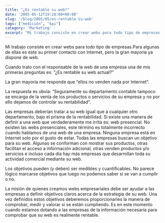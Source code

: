 ```yaml
---
title: "¿Es rentable su web?"
date: '2005-05-12T19:28:00+00:00'
slug: '/blog/2005/05/es-rentable-su-web'
tags: ["medición", "kpi"]
category: 'Marketing'
excerpt: "Mi trabajo consiste en crear webs para todo tipo de empresas.Para algunas de ellas es este su primer contacto con Internet, pero la gran mayoría ya dispone de web.Cuando trato con el responsable de l..."
---
```

Mi trabajo consiste en crear webs para todo tipo de empresas.Para algunas de ellas es este su primer contacto con Internet, pero la gran mayoría ya dispone de web.

Cuando trato con el responsable de la web de una empresa una de mis primeras preguntas es: “¿Es rentable su web actual?”

La gran mayoría me responde que “ellos no venden nada por Internet”.

La respuesta es obvia: “Seguramente su departamento contable tampoco se encarga de la venta de los productos o servicios de su empresa y no por ello dejamos de controlar su rentabilidad”.

Las empresas deberían tratar a su web igual que a cualquier otro departamento, bajo el prisma de la rentabilidad. Si existe una manera de definir a una web que verdaderamente me irrita es: web presencial. No existen las webs presenciales, este término es totalmente incorrecto cuando hablamos de una web de una empresa. Ninguna empresa está en Internet solo por el gusto de estar. Todas las empresas buscan un objetivo para su web. Algunas se conforman con mostrar sus productos, otras facilitan el acceso a información adicional, otras venden productos y/o servicios e incluso cada día hay más empresas que desarrollan toda su actividad comercial mediante su web.

Los objetivos pueden (y deben) ser medibles y cuantificables. No parece lógico marcarse objetivos que luego no podemos saber si se van a cumplir o no.

La misión de quienes creamos webs empresariales debe ser ayudar a las empresas a definir objetivos claros acerca de la estrategia de su web. Una vez definidos estos objetivos deberemos proporcionarles la manera de comprobar, medir y valorar si se están cumpliendo. Es en este momento cuando estamos dotando a las empresas de la información necesaria para comprobar que su web es realmente rentable.

